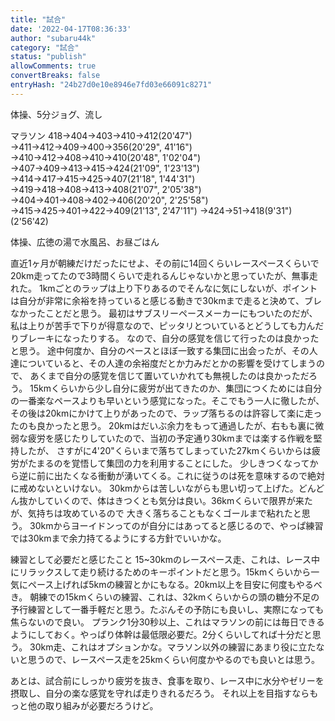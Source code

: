 ```yaml
---
title: "試合"
date: '2022-04-17T08:36:33'
author: "subaru44k"
category: "試合"
status: "publish"
allowComments: true
convertBreaks: false
entryHash: "24b27d0e10e8946e7fd03e66091c8271"
---
```

体操、5分ジョグ、流し

マラソン
418→404→403→410→412(20'47")
→411→412→409→400→356(20'29", 41'16")
→410→412→408→410→410(20'48", 1'02'04")
→407→409→413→415→424(21'09", 1'23'13")
→414→417→415→425→407(21'18", 1'44'31")
→419→418→408→413→408(21'07", 2'05'38")
→404→401→408→402→406(20'20", 2'25'58")
→415→425→401→422→409(21'13", 2'47'11")
→424→51→418(9'31")
(2'56'42)

体操、広徳の湯で水風呂、お昼ごはん

直近1ヶ月が朝練だけだったにせよ、その前に14回くらいレースペースくらいで20km走ってたので3時間くらいで走れるんじゃないかと思っていたが、無事走れた。
1kmごとのラップは上り下りあるのでそんなに気にしないが、ポイントは自分が非常に余裕を持っていると感じる動きで30kmまで走ると決めて、ブレなかったことだと思う。
最初はサブスリーペースメーカーにもついたのだが、私は上りが苦手で下りが得意なので、ピッタリとついているとどうしても力んだりブレーキになったりする。
なので、自分の感覚を信じて行ったのは良かったと思う。
途中何度か、自分のペースとほぼ一致する集団に出会ったが、その人達についていると、その人達の余裕度だとか力みだとかの影響を受けてしまうので、
あくまで自分の感覚を信じて置いていかれても無視したのは良かっただろう。
15kmくらいから少し自分に疲労が出てきたのか、集団につくためには自分の一番楽なペースよりも早いという感覚になった。そこでもう一人に徹したが、
その後は20kmにかけて上りがあったので、ラップ落ちるのは許容して楽に走ったのも良かったと思う。
20kmはだいぶ余力をもって通過したが、右もも裏に微弱な疲労を感じたりしていたので、当初の予定通り30kmまでは楽する作戦を堅持したが、
さすがに4'20"くらいまで落ちてしまっていた27kmくらいからは疲労がたまるのを覚悟して集団の力を利用することにした。
少しきつくなってから逆に前に出たくなる衝動が湧いてくる。これに従うのは死を意味するので絶対に戒めないといけない。
30kmからは苦しいながらも思い切って上げた。どんどん抜かしていくので、体はきつくとも気分は良い。36kmくらいで限界が来たが、気持ちは攻めているので
大きく落ちることもなくゴールまで粘れたと思う。
30kmからヨーイドンってのが自分にはあってると感じるので、やっぱ練習では30kmまで余力持てるようにする方針でいいかな。

練習として必要だと感じたこと
15~30kmのレースペース走、これは、レース中にリラックスして走り続けるためのキーポイントだと思う。15kmくらいから一気にペース上げれば5kmの練習とかにもなる。20km以上を目安に何度もやるべき。
朝練での15kmくらいの練習、これは、32kmくらいからの頭の糖分不足の予行練習として一番手軽だと思う。たぶんその予防にも良いし、実際になっても焦らないので良い。
プランク1分30秒以上、これはマラソンの前には毎日できるようにしておく。やっぱり体幹は最低限必要だ。2分くらいしてれば十分だと思う。
30km走、これはオプションかな。マラソン以外の練習にあまり役に立たないと思うので、レースペース走を25kmくらい何度かやるのでも良いとは思う。

あとは、試合前にしっかり疲労を抜き、食事を取り、レース中に水分やゼリーを摂取し、自分の楽な感覚を守れば走りきれるだろう。
それ以上を目指すならもっと他の取り組みが必要だろうけど。

